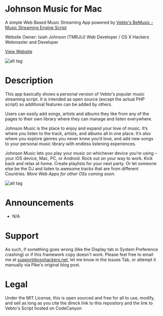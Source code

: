 # Johnson Music for Mac
A simple Web Based Music Streaming App powered by [Vebto's BeMusic - Music Streaming Engine Script](https://codecanyon.net/item/bemusic-music-streaming-engine/13616699?s_rank=3)

Website Owner:
Isiah Johnson (TMRJIJ)
Web Developer / OS X Hackers Webmaster and Developer

[View Website](http://JohnsonMusic.xyz/)

![alt tag](http://dl.osxhackers.net/.images/JNMusic/Mac%20App.png)

# Description

This app basically shows a personal version of Vebto's popular music streaming script. It is intended as open source (except the actual PHP script) so additional features can be added by others. 

Users can easily add songs, artists and albums they like from any of the pages to their own library where they can manage and listen everywhere.

Johnson Music is the place to enjoy and expand your love of music. It’s where you listen to the track, artists, and albums all in one place. It’s also where you explore genres you never knew you’d love, and add new songs to your personal music library with endless listening experiences.

Johnson Music lets you play your music on whichever device you’re using – your iOS device, Mac, PC, or Android. Rock out on your way to work. Kick back and relax at home. Create playlists for your next party. Or let someone else be the DJ and listen to awesome tracks that are from different Countries. 
_More Web Apps for other OSs coming soon._

![alt tag](http://dl.osxhackers.net/.images/JNMusic/JNMusic%20iMac%20Retina%20Display.png)

# Announcements
- N/A

# Support

As such, if something goes wrong (like the Display tab in System Preference crashing) or if this framework copy doesn't work. Please feel free to email me at support@osxhackers.net, let me know in the Issues Tab, or attempt it manually via Pike's original blog post.

# Legal 

Under the MIT License, this is open sourced and free for all to use, modify, and sell as long as you cite the direck link to this repository and the link to Vebto's Script hosted on CodeCanyon